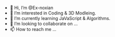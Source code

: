 - 👋 Hi, I’m @Ex-noxian
- 👀 I’m interested in Coding & 3D Modleing.
- 🌱 I’m currently learning JaVaScript & Algorithms.
- 💞️ I’m looking to collaborate on ...
- 📫 How to reach me ...

<!---
Ex-noxian/Ex-noxian is a ✨ special ✨ repository because its `README.md` (this file) appears on your GitHub profile.
You can click the Preview link to take a look at your changes.
--->
